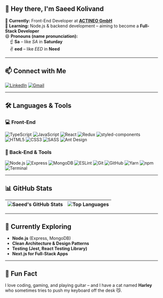 ## 👋 Hey there, I'm Saeed Kolivand

🔭 **Currently:** Front-End Developer at **[ACTINEO GmbH](https://www.actineo.de/)**  
🌱 **Learning:** Node.js & backend development – aiming to become a **Full-Stack Developer**  
😄 **Pronouns (name pronunciation):**  
&nbsp;&nbsp;&nbsp;&nbsp;☝️ **Sa** – like _SA_ in **Saturday**  
&nbsp;&nbsp;&nbsp;&nbsp;✌️ **eed** – like _EED_ in **Need**

---

## 📫 Connect with Me

[![LinkedIn](https://img.shields.io/badge/LinkedIn-blue?logo=linkedin&style=for-the-badge)](https://www.linkedin.com/in/saeedkolivand)
[![Gmail](https://img.shields.io/badge/Gmail-D14836?logo=gmail&logoColor=white&style=for-the-badge)](mailto:saeedkolivand1997@gmail.com)

---

## 🛠️ Languages & Tools

### 💻 Front-End
![TypeScript](https://img.shields.io/badge/-TypeScript-3178C6?logo=typescript&logoColor=white&style=flat-square)
![JavaScript](https://img.shields.io/badge/-JavaScript-F7DF1E?logo=javascript&logoColor=black&style=flat-square)
![React](https://img.shields.io/badge/-React-61DAFB?logo=react&logoColor=black&style=flat-square)
![Redux](https://img.shields.io/badge/-Redux-764ABC?logo=redux&logoColor=white&style=flat-square)
![styled-components](https://img.shields.io/badge/-styled--components-db7093?logo=styled-components&logoColor=white&style=flat-square)
![HTML5](https://img.shields.io/badge/-HTML5-E34F26?logo=html5&logoColor=white&style=flat-square)
![CSS3](https://img.shields.io/badge/-CSS3-1572B6?logo=css3&logoColor=white&style=flat-square)
![SASS](https://img.shields.io/badge/-SASS-CC6699?logo=sass&logoColor=white&style=flat-square)
![Ant Design](https://img.shields.io/badge/-AntD-0170FE?logo=ant-design&logoColor=white&style=flat-square)

### 🧰 Back-End & Tools
![Node.js](https://img.shields.io/badge/-Node.js-339933?logo=node.js&logoColor=white&style=flat-square)
![Express](https://img.shields.io/badge/-Express-000000?logo=express&logoColor=white&style=flat-square)
![MongoDB](https://img.shields.io/badge/-MongoDB-47A248?logo=mongodb&logoColor=white&style=flat-square)
![ESLint](https://img.shields.io/badge/-ESLint-4B32C3?logo=eslint&logoColor=white&style=flat-square)
![Git](https://img.shields.io/badge/-Git-F05032?logo=git&logoColor=white&style=flat-square)
![GitHub](https://img.shields.io/badge/-GitHub-181717?logo=github&logoColor=white&style=flat-square)
![Yarn](https://img.shields.io/badge/-Yarn-2C8EBB?logo=yarn&logoColor=white&style=flat-square)
![npm](https://img.shields.io/badge/-npm-CB3837?logo=npm&logoColor=white&style=flat-square)
![Terminal](https://img.shields.io/badge/-Terminal-000000?logo=windows-terminal&logoColor=white&style=flat-square)

---

## 📊 GitHub Stats

| ![Saeed's GitHub Stats](https://github-readme-stats.vercel.app/api?username=saeedkolivand&show_icons=true&theme=tokyonight&hide_title=true) | ![Top Languages](https://github-readme-stats.vercel.app/api/top-langs/?username=saeedkolivand&layout=compact&theme=tokyonight&hide_title=true) |
|---|---|

---

## 🧠 Currently Exploring

- **Node.js** (Express, MongoDB)
- **Clean Architecture & Design Patterns**
- **Testing (Jest, React Testing Library)**
- **Next.js for Full-Stack Apps**

---

## 💬 Fun Fact

I love coding, gaming, and playing guitar – and I have a cat named **Harley** who sometimes tries to push my keyboard off the desk 😼.
